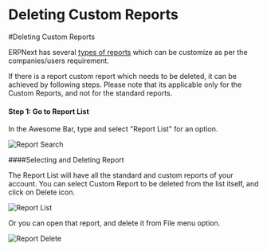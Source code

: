 # Deleting Custom Reports

#Deleting Custom Reports

ERPNext has several [types of reports]({{docs_base_url}}/user/manual/en/customize-erpnext/articles/making-custom-reports-in-erpnext) which can be customize as per the companies/users requirement.

If there is a report custom report which needs to be deleted, it can be achieved by following steps. Please note that its applicable only for the Custom Reports, and not for the standard reports.

#### Step 1: Go to Report List

In the Awesome Bar, type and select "Report List" for an option.

<img alt="Report Search" class="screenshot" src="{{docs_base_url}}/assets/img/articles/delete-report-1.png">

####Selecting and Deleting Report

The Report List will have all the standard and custom reports of your account. You can select Custom Report to be deleted from the list itself, and click on Delete icon.

<img alt="Report List" class="screenshot" src="{{docs_base_url}}/assets/img/articles/delete-report-2.png">

Or you can open that report, and delete it from File menu option.

<img alt="Report Delete" class="screenshot" src="{{docs_base_url}}/assets/img/articles/delete-report-3.png">

<!-- markdown -->